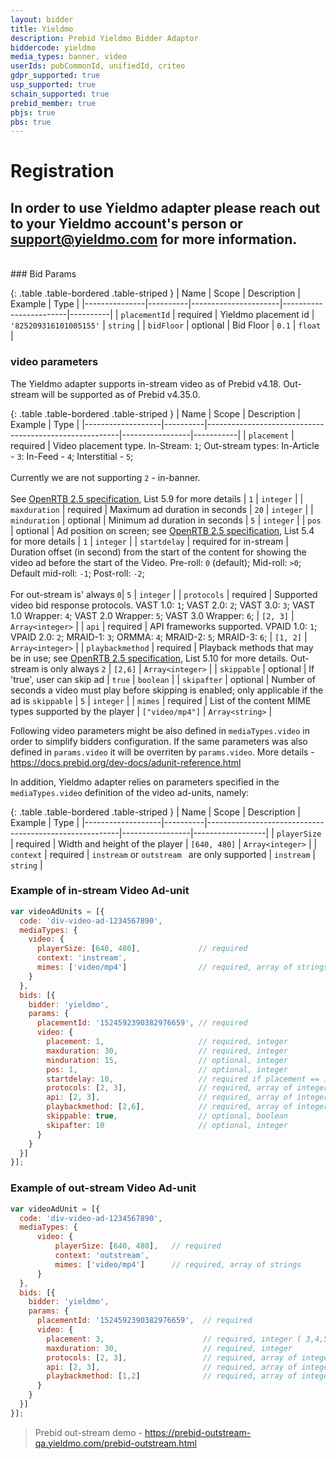 ```yaml
---
layout: bidder
title: Yieldmo
description: Prebid Yieldmo Bidder Adaptor
biddercode: yieldmo
media_types: banner, video
userIds: pubCommonId, unifiedId, criteo
gdpr_supported: true
usp_supported: true
schain_supported: true
prebid_member: true
pbjs: true
pbs: true
---
```


# Registration
## In order to use Yieldmo adapter please reach out to your Yieldmo account's person or support@yieldmo.com for more information.
<br/>
### Bid Params

{: .table .table-bordered .table-striped }
| Name          | Scope    | Description          | Example                | Type     |
|---------------|----------|----------------------|------------------------|----------|
| `placementId` | required | Yieldmo placement id | `'825209316101005155'` | `string` |
| `bidFloor`    | optional |      Bid Floor       |         `0.1`          |  `float` |

### video parameters
The Yieldmo adapter supports in-stream video as of Prebid v4.18. Out-stream will be supported as of Prebid v4.35.0. 

{: .table .table-bordered .table-striped }
| Name              | Scope    | Description                                            | Example         | Type      |
|-------------------|----------|--------------------------------------------------------|-----------------|-----------|
| `placement`       | required | Video placement type. In-Stream: `1`; Out-stream types: In-Article - `3`: In-Feed - `4`; Interstitial - `5`; <br/><br/>Currently we are not supporting `2` - in-banner. <br/><br/>See [OpenRTB 2.5 specification](https://www.iab.com/wp-content/uploads/2016/03/OpenRTB-API-Specification-Version-2-5-FINAL.pdf), List 5.9 for more details | `1` | `integer` |
| `maxduration`     | required | Maximum ad duration in seconds                         | `20`            | `integer` |
| `minduration`     | optional | Minimum ad duration in seconds                         | `5`             | `integer` |
| `pos`             | optional | Ad position on screen; see [OpenRTB 2.5 specification](https://www.iab.com/wp-content/uploads/2016/03/OpenRTB-API-Specification-Version-2-5-FINAL.pdf), List 5.4 for more details | `1`  | `integer` |
| `startdelay`      | required for in-stream | Duration offset (in second) from the start of the content for showing the video ad before the start of the Video. Pre-roll: `0` (default); Mid-roll: `>0`; Default mid-roll: `-1`; Post-roll: `-2`; <br/><br/> For out-stream is' always `0`| `5`  | `integer` |
| `protocols`       | required | Supported video bid response protocols. VAST 1.0: `1`; VAST 2.0: `2`; VAST 3.0: `3`; VAST 1.0 Wrapper: `4`; VAST 2.0 Wrapper: `5`; VAST 3.0 Wrapper: `6`; | `[2, 3]`        | `Array<integer>` |
| `api`             | required | API frameworks supported. VPAID 1.0: `1`; VPAID 2.0: `2`; MRAID-1: `3`; ORMMA: `4`; MRAID-2: `5`; MRAID-3: `6`;                                         | `[1, 2]`        | `Array<integer>` |
| `playbackmethod`  | required | Playback methods that may be in use; see [OpenRTB 2.5 specification](https://www.iab.com/wp-content/uploads/2016/03/OpenRTB-API-Specification-Version-2-5-FINAL.pdf), List 5.10 for more details. Out-stream is only always `2` | `[2,6]`  | `Array<integer>` |
| `skippable`       | optional | If 'true', user can skip ad                            | `true`          | `boolean` |
| `skipafter`       | optional | Number of seconds a video must play before skipping is enabled; only applicable if the ad is `skippable` | `5`  | `integer` |
| `mimes`           | required | List of the content MIME types supported by the player | `["video/mp4"]` | `Array<string>`  |

Following video parameters might be also defined in `mediaTypes.video` in order to simplify bidders configuration. If the same parameters was also defined in `params.video` it will be overriten by `params.video`. More details - https://docs.prebid.org/dev-docs/adunit-reference.html

In addition, Yieldmo adapter relies on parameters specified in the `mediaTypes.video` definition of the video ad-units, namely:

{: .table .table-bordered .table-striped }
| Name              | Scope    | Description                                            | Example         | Type             |
|-------------------|----------|--------------------------------------------------------|-----------------|------------------|
| `playerSize`      | required | Width and height of the player                         | `[640, 480]`    | `Array<integer>` |
| `context`         | required | `instream` or `outstream ` are only supported                           | `instream`      | `string`         |

### Example of in-stream Video Ad-unit
```javascript
var videoAdUnits = [{
  code: 'div-video-ad-1234567890',
  mediaTypes: {
    video: {
      playerSize: [640, 480],             // required
      context: 'instream',
      mimes: ['video/mp4']                // required, array of strings
    }
  },
  bids: [{
    bidder: 'yieldmo',
    params: {
      placementId: '1524592390382976659', // required
      video: {
        placement: 1,                     // required, integer
        maxduration: 30,                  // required, integer
        minduration: 15,                  // optional, integer
        pos: 1,                           // optional, integer
        startdelay: 10,                   // required if placement == 1
        protocols: [2, 3],                // required, array of integers
        api: [2, 3],                      // required, array of integers
        playbackmethod: [2,6],            // required, array of integers
        skippable: true,                  // optional, boolean
        skipafter: 10                     // optional, integer
      }
    }
  }]
}];
```
### Example of out-stream Video Ad-unit
```javascript
var videoAdUnit = [{
  code: 'div-video-ad-1234567890',
  mediaTypes: {
      video: {
          playerSize: [640, 480],   // required
          context: 'outstream',
          mimes: ['video/mp4']      // required, array of strings
      }
  },
  bids: [{
    bidder: 'yieldmo',
    params: {
      placementId: '1524592390382976659',  // required
      video: {
        placement: 3,                      // required, integer ( 3,4,5 )
        maxduration: 30,                   // required, integer
        protocols: [2, 3],                 // required, array of integers
        api: [2, 3],                       // required, array of integers
        playbackmethod: [1,2]              // required, array of integers
      }
    }
  }]
}];
```

> Prebid out-stream demo - https://prebid-outstream-qa.yieldmo.com/prebid-outstream.html
